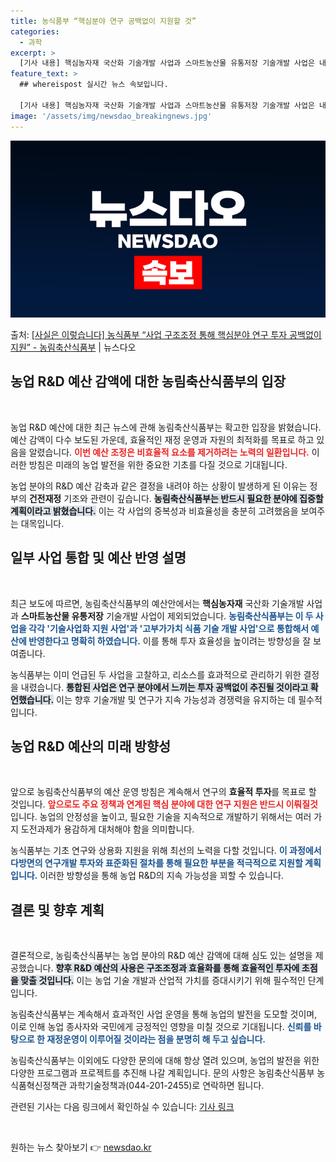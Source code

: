 ```yaml
---
title: 농식품부 “핵심분야 연구 공백없이 지원할 것”
categories:
  - 과학
excerpt: >
  [기사 내용] 핵심농자재 국산화 기술개발 사업과 스마트농산물 유통저장 기술개발 사업은 내년 정부 예산안에는 …
feature_text: >
  ## whereispost 실시간 뉴스 속보입니다.

  [기사 내용] 핵심농자재 국산화 기술개발 사업과 스마트농산물 유통저장 기술개발 사업은 내년 정부 예산안에는 …
image: '/assets/img/newsdao_breakingnews.jpg'
---
```


![뉴스다오 속보](/assets/img/newsdao_breakingnews.jpg)

<p>출처: <a href="https://newsdao.kr/2303" rel="dofollow">[사실은 이렇습니다] 농식품부 “사업 구조조정 통해 핵심분야 연구 투자 공백없이 지원” - 농림축산식품부</a> | 뉴스다오</p>

<h2 data-ke-size="size26">농업 R&D 예산 감액에 대한 농림축산식품부의 입장</h2>

<p data-ke-size="size16">&nbsp;</p>

농업 R&D 예산에 대한 최근 뉴스에 관해 농림축산식품부는 확고한 입장을 밝혔습니다. 예산 감액이 다수 보도된 가운데, 효율적인 재정 운영과 자원의 최적화를 목표로 하고 있음을 알렸습니다. <b><span style="color: #ee2323;">이번 예산 조정은 비효율적 요소를 제거하려는 노력의 일환입니다.</span></b> 이러한 방침은 미래의 농업 발전을 위한 중요한 기초를 다질 것으로 기대됩니다.

농업 분야의 R&D 예산 감축과 같은 결정을 내려야 하는 상황이 발생하게 된 이유는 정부의 <b>건전재정</b> 기조와 관련이 깊습니다. <b><span style="background-color: #21538527;">농림축산식품부는 반드시 필요한 분야에 집중할 계획이라고 밝혔습니다.</span></b> 이는 각 사업의 중복성과 비효율성을 충분히 고려했음을 보여주는 대목입니다.

<h2 data-ke-size="size26">일부 사업 통합 및 예산 반영 설명</h2>

<p data-ke-size="size16">&nbsp;</p>

최근 보도에 따르면, 농림축산식품부의 예산안에서는 <b>핵심농자재</b> 국산화 기술개발 사업과 <b>스마트농산물 유통저장</b> 기술개발 사업이 제외되었습니다. <b><span style="color: #1a5490;">농림축산식품부는 이 두 사업을 각각 '기술사업화 지원 사업'과 '고부가가치 식품 기술 개발 사업'으로 통합해서 예산에 반영한다고 명확히 하였습니다.</span></b> 이를 통해 투자 효율성을 높이려는 방향성을 잘 보여줍니다.

농식품부는 이미 언급된 두 사업을 고찰하고, 리소스를 효과적으로 관리하기 위한 결정을 내렸습니다. <b><span style="background-color: #21538527;">통합된 사업은 연구 분야에서 느끼는 투자 공백없이 추진될 것이라고 확언했습니다.</span></b> 이는 향후 기술개발 및 연구가 지속 가능성과 경쟁력을 유지하는 데 필수적입니다.

<h2 data-ke-size="size26">농업 R&D 예산의 미래 방향성</h2>

<p data-ke-size="size16">&nbsp;</p>

앞으로 농림축산식품부의 예산 운영 방침은 계속해서 연구의 <b>효율적 투자</b>를 목표로 할 것입니다. <b><span style="color: #ee2323;">앞으로도 주요 정책과 연계된 핵심 분야에 대한 연구 지원은 반드시 이뤄질것</span></b>입니다. 농업의 안정성을 높이고, 필요한 기술을 지속적으로 개발하기 위해서는 여러 가지 도전과제가 용감하게 대처해야 함을 의미합니다.

농식품부는 기초 연구와 상용화 지원을 위해 최선의 노력을 다할 것입니다. <b><span style="color: #1a5490;">이 과정에서 다방면의 연구개발 투자와 표준화된 절차를 통해 필요한 부분을 적극적으로 지원할 계획입니다.</span></b> 이러한 방향성을 통해 농업 R&D의 지속 가능성을 꾀할 수 있습니다.

<h2 data-ke-size="size26">결론 및 향후 계획</h2>

<p data-ke-size="size16">&nbsp;</p>

결론적으로, 농림축산식품부는 농업 분야의 R&D 예산 감액에 대해 심도 있는 설명을 제공했습니다. <b><span style="background-color: #21538527;">향후 R&D 예산의 사용은 구조조정과 효율화를 통해 효율적인 투자에 초점을 맞출 것입니다.</span></b> 이는 농업 기술 개발과 산업적 가치를 증대시키기 위해 필수적인 단계입니다.

농림축산식품부는 계속해서 효과적인 사업 운영을 통해 농업의 발전을 도모할 것이며, 이로 인해 농업 종사자와 국민에게 긍정적인 영향을 미칠 것으로 기대됩니다. <b><span style="color: #1a5490;">신뢰를 바탕으로 한 재정운영이 이루어질 것이라는 점을 분명히 해 두고 싶습니다.</span></b> 

 농림축산식품부는 이외에도 다양한 문의에 대해 항상 열려 있으며, 농업의 발전을 위한 다양한 프로그램과 프로젝트를 추진해 나갈 계획입니다. 문의 사항은 농림축산식품부 농식품혁신정책관 과학기술정책과(044-201-2455)로 연락하면 됩니다.

<p data-ke-size="size16"></p> 

<p>관련된 기사는 다음 링크에서 확인하실 수 있습니다: <a href="https://newsdao.kr/2303">기사 링크</a></p>

<p data-ke-size="size16">&nbsp;</p> 

원하는 뉴스 찾아보기 👉 <a href="https://newsdao.kr" rel="dofollow">newsdao.kr</a>


